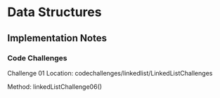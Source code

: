 # Data Structures


## Implementation Notes

### Code Challenges

Challenge 01
Location: codechallenges/linkedlist/LinkedListChallenges

Method: linkedListChallenge06()

